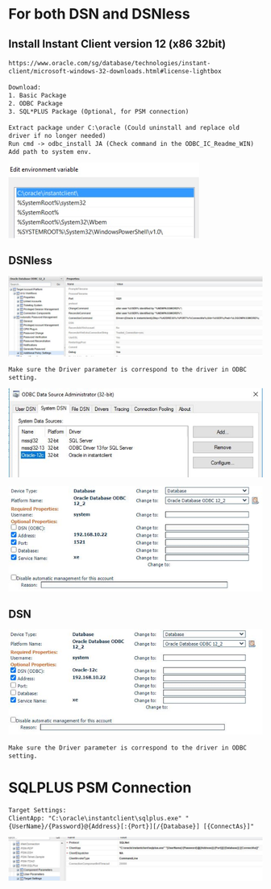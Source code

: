 # For both DSN and DSNless

## Install Instant Client version 12 (x86 32bit)
```
https://www.oracle.com/sg/database/technologies/instant-client/microsoft-windows-32-downloads.html#license-lightbox

Download:
1. Basic Package
2. ODBC Package
3. SQL*PLUS Package (Optional, for PSM connection)

Extract package under C:\oracle (Could uninstall and replace old driver if no longer needed)
Run cmd -> odbc_install JA (Check command in the ODBC_IC_Readme_WIN)
Add path to system env.
```
![alt text](./pic/system_env.jpg)

## DSNless
![alt text](./pic/platform.jpg)
```
Make sure the Driver parameter is correspond to the driver in ODBC setting.
```
![alt text](./pic/odbc.jpg)

![alt text](./pic/account.jpg)


## DSN
![alt text](./pic/account-DSN.jpg)
```
Make sure the Driver parameter is correspond to the driver in ODBC setting.
```

# SQLPLUS PSM Connection
```
Target Settings:
ClientApp: "C:\oracle\instantclient\sqlplus.exe" "{UserName}/{Password}@{Address}[:{Port}][/{Database}] [{ConnectAs}]"
```
![alt text](./pic/SQLPLUS.jpg)


